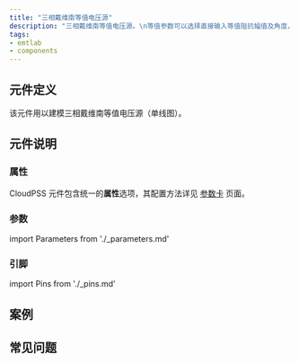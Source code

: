 ```yaml
---
title: "三相戴维南等值电压源"
description: "三相戴维南等值电压源。\n等值参数可以选择直接输入等值阻抗幅值及角度，也可以选择输入短路电流的幅值/角度。\n当选择输入短路电流的幅值/角度时，将会根据短路电流以及潮流启动设置中的电压幅值、相角、有功、无功来计算其阻抗参数。"
tags:
- emtlab
- components
---
```


## 元件定义

该元件用以建模三相戴维南等值电压源（单线图）。

## 元件说明



### 属性

CloudPSS 元件包含统一的**属性**选项，其配置方法详见 [参数卡](docs/documents/software/10-xstudio/20-simstudio/40-workbench/20-function-zone/30-design-tab/30-param-panel/index.md) 页面。

### 参数

import Parameters from './_parameters.md'

<Parameters/>

### 引脚

import Pins from './_pins.md'

<Pins/>

## 案例

## 常见问题

